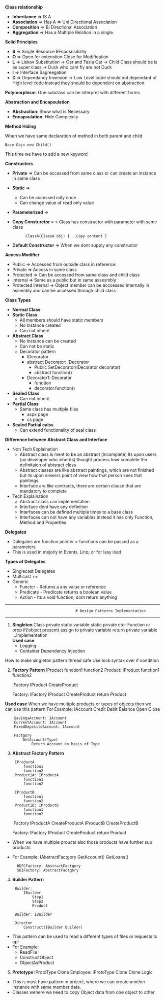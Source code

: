 **Class relationship**
	
- **Inheritance** => IS A	
- **Association** => Has A => Uni Directional Association	
- **Composition** => Bi Directional Association	
- **Aggregation** => Has a Multiple Relation in a single 

**Solid Principles**
	
- **S** => Single Resource REsposnsibility 	
- **O** => Open for extenstion Close for Modification	
- **L** => Liskov Substitution -> Car and Tesla Car -> Child Class should be is as super class -> Duck who cant fly are not Duck
- **I** => Interface Sagreegation 
- **D** => Dependancy Inversion -> Low Level code should not dependant of High level code instead they should be dependent on abstraction

**Polymorphism**: One subclass can be interpret with different forms
	
**Abstraction and Encapsulation**

- **Abstraction**: Show what is Necessary
- **Encapsulation**: Hide Complexity 

**Method Hiding**

When we have same declaration of method in both parent and child

	Base Obj= new Child()

This time we have to add a new keyword
	
**Constructors**

- **Private** => Can be accessed from same class or can create an instance in same class
- **Static** => 
	- Can be accessed only once
	- Can change value of read only value		
- **Parameterized** =>
- **Copy Consturctor** = > Class has constructor with parameter with same class
			
			ClassA(ClassA obj) { ..Copy content }
						
- **Default Constructor** => When we dont supply any constructor


**Access Modifier**
- Public => Accessed from outside class in reference
- Private => Access in same class
- Protected => Can be accessed from same class and child class
- Internal => Same as a public but in same assesmbly
- Protected Internal => Object member can be acccessed internally in assembly and can be accessed through child class


**Class Types**
- **Normal Class**
- **Static Class**
	- All members should have static members
	- No Instance created
	- Can not inherit
- **Abstract Class**
	- No Instance can be created
	- Can not be static		
	- Decorator pattern
		- IDecorator
		- abstract Decorator: IDecorator
			- Public SetDecorator(IDecorator decorator)
			- abstract function()
		- Decorator1: Decorator
			- function
			- decorator.function()
- **Sealed Class**
	- Can not inherit
- **Partial Class**
	- Same class has multiple files
		- aspx page
		- cs page
- **Sealed Partial calss**
	- Can extend functionality of seal class


**Difference between Abstract Class and Interface**
- Non Tech Explaination	
	- Abstract class is ment to be an abstract (incomplete) its upon users (an developer who inherits) thought process how complete the definitaion of abtsract class
	- Abstract classes are like abstract paintings, which are not finished but its upon viewers point of view how that person sees that paintings
	- Interface are like contracts, there are certain clause that are mandatory to complete
- Tech Explaination	
	- Abstract class can implementation 
	- Interface dont have any definition
	- Interfaces can be defined multiple times to a base class
	- Interfaces can not have any variables instead it has only Function, Method and Properties

**Delegates**
- Dalegates are function pointer > functions can be passed as a parameters
- This is used in mejorly in Events, Linq, or for lasy load

**Types of Delegates**
- Singlecast Delegates 
- Multicast +=
- Generic
	-	Functor - Returns a any value or reference
	-	Predicate - Predicate returns a boolean value
	-	Action - Its a void function, dont return anything



-----------------------------------------------------------------------------------------------------------------
									# Design Patterns Implementation
-----------------------------------------------------------------------------------------------------------------	
1. **Singleton**
		Class 
			private static variable
			static private ctor
			Function or prop
				if(!object present)
					assign to private variable
				return private variable
			...Implementation		
**Used case** 
	- Logging
	- Container Dependency Injection

How to make singleton pattern thread safe
		Use lock syntax over if condition
	
2. **Factory Pattern**
		IProduct
			function1
			function2
		Product: IProduct
			function1
			function2
	
	IFactory
		IProduct CreateProduct
	
	Factory: IFactory
		IProduct CreateProduct
			return Product

**Used case** 
	When we have multiple products or types of objects then we can use this pattern
For Example:
		IAccount
			Credit
			Debit
			Balance
			Open
			Close
		
		SavingsAccount: IAccount
		CurrentAccount: IAccount
		FixedDepositeAccount: IAccount

		Factgory
			GetAccount(Type)
				Return Account on basis of Type

3. **Abstract Factory Pattern**
		
		IProductA
			function1
			function2
		Product1A: IProductA
			function1
			function2
		
		IProductB
			function1
			function2
		Product1B: IProductB
			function1
			function2
		
		
	IFactory
		IProductA CreateProductA
		IProductB CreateProductB
	
	Factory: IFactory
		IProduct CreateProduct
			return Product

- When we have multiple proucts also those products have further sub products
- For Example:
		IAbstractFactgory
			GetAccount()
			GetLoans()
		
		HDFCFactory: AbstractFactgory
		SBIFactory: AbstractFactgory

4. **Builder Pattern**
	
		Builder:
			IBuilder
				Step1
				Step2
				Product 
		
		Builder: IBuilder
		
		Director
			Construct(IBuilder builder)
		
- This pattern can be used to read a different types of files or requests to api		
- For Example:		
	- ReadFile
	- ConstructObject
	- ObjectAsProduct

5. **Prototype**
	IProtoType
		Clone
	Employee: IProtoType
		Clone
			Clone Logic
- This is must have pattern in project, where we can create another instance with same member data.
- Classes wehere we need to copy Object data from obe object to other
